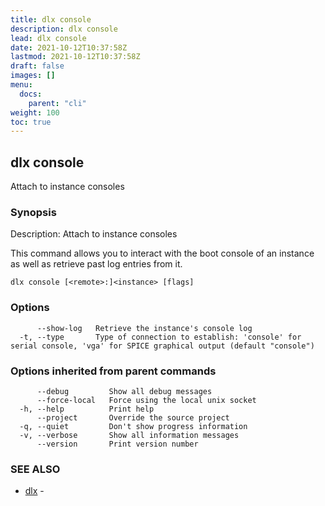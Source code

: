 ```yaml
---
title: dlx console
description: dlx console
lead: dlx console
date: 2021-10-12T10:37:58Z
lastmod: 2021-10-12T10:37:58Z
draft: false
images: []
menu:
  docs:
    parent: "cli"
weight: 100
toc: true
---
```

## dlx console

Attach to instance consoles

### Synopsis

Description:
  Attach to instance consoles

  This command allows you to interact with the boot console of an instance
  as well as retrieve past log entries from it.



```
dlx console [<remote>:]<instance> [flags]
```

### Options

```
      --show-log   Retrieve the instance's console log
  -t, --type       Type of connection to establish: 'console' for serial console, 'vga' for SPICE graphical output (default "console")
```

### Options inherited from parent commands

```
      --debug         Show all debug messages
      --force-local   Force using the local unix socket
  -h, --help          Print help
      --project       Override the source project
  -q, --quiet         Don't show progress information
  -v, --verbose       Show all information messages
      --version       Print version number
```

### SEE ALSO

* [dlx](/docs/cmd/dlx)	 - 

